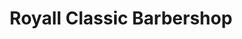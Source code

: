 ---
title: "Royall Classic Barbershop"
url: /goldsboro/royall-classic-barbershop/
shop: hairdresser
---